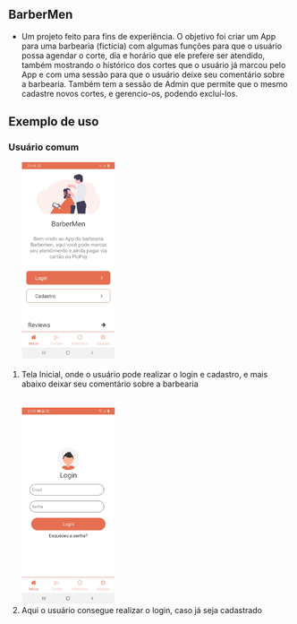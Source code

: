 ## BarberMen

  - Um projeto feito para fins de experiência. O objetivo foi criar um App para uma barbearia (fictícia) com algumas funções para que o usuário possa agendar o corte, dia e horário que ele prefere ser atendido, também mostrando o histórico dos cortes que o usuário já marcou pelo App e com uma sessão para que o usuário deixe seu comentário sobre a barbearia. Também tem a sessão de Admin que permite que o mesmo cadastre novos cortes, e gerencio-os, podendo excluí-los.
  
## Exemplo de uso

  ### Usuário comum
  <ol>
  
  <img src="src/assets/img/HomeScreen.jpeg" height="350px"/>
  <br><br>
  <li>
    Tela Inicial, onde o usuário pode realizar o login e cadastro, e mais abaixo deixar seu comentário sobre a barbearia
  </li>
   
   <br>
   <br>
   
   
  <img src="src/assets/img/Login.jpeg" height="350px"/>
  <br>
  <li>
  Aqui o usuário consegue realizar o login, caso já seja cadastrado
  </li>
  </ol>
  
